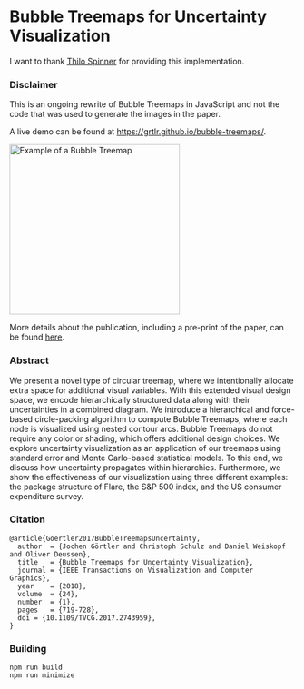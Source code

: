 # Bubble Treemaps for Uncertainty Visualization

I want to thank [Thilo Spinner](https://github.com/tlow0) for providing this implementation.

### Disclaimer
This is an ongoing rewrite of Bubble Treemaps in JavaScript and not the code that was used to generate the images in the paper. 

A live demo can be found at https://grtlr.github.io/bubble-treemaps/.

<img src="https://github.com/grtlr/bubble-treemaps/blob/master/bubble-treemap.png?raw=true" alt="Example of a Bubble Treemap" width="300px" height="300px">

More details about the publication, including a pre-print of the paper, can be found [here](http://graphics.uni-konstanz.de/publikationen/Goertler2018BubbleTreemapsUncertainty/index.html).

### Abstract
We present a novel type of circular treemap, where we intentionally allocate extra space for additional visual variables. With this extended visual design space, we encode hierarchically structured data along with their uncertainties in a combined diagram. We introduce a hierarchical and force-based circle-packing algorithm to compute Bubble Treemaps, where each node is visualized using nested contour arcs. Bubble Treemaps do not require any color or shading, which offers additional design choices. We explore uncertainty visualization as an application of our treemaps using standard error and Monte Carlo-based statistical models. To this end, we discuss how uncertainty propagates within hierarchies. Furthermore, we show the effectiveness of our visualization using three different examples: the package structure of Flare, the S&P 500 index, and the US consumer expenditure survey.

### Citation
```
@article{Goertler2017BubbleTreemapsUncertainty,
  author  = {Jochen Görtler and Christoph Schulz and Daniel Weiskopf and Oliver Deussen},
  title   = {Bubble Treemaps for Uncertainty Visualization},
  journal = {IEEE Transactions on Visualization and Computer Graphics},
  year    = {2018},
  volume  = {24},
  number  = {1},
  pages   = {719-728},
  doi = {10.1109/TVCG.2017.2743959},
}
```

### Building 

    npm run build
    npm run minimize
